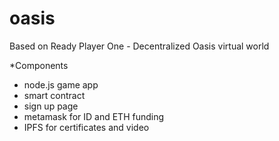 # oasis
Based on Ready Player One - Decentralized Oasis virtual world

*Components
- node.js game app
- smart contract
- sign up page
- metamask for ID and ETH funding
- IPFS for certificates and video


